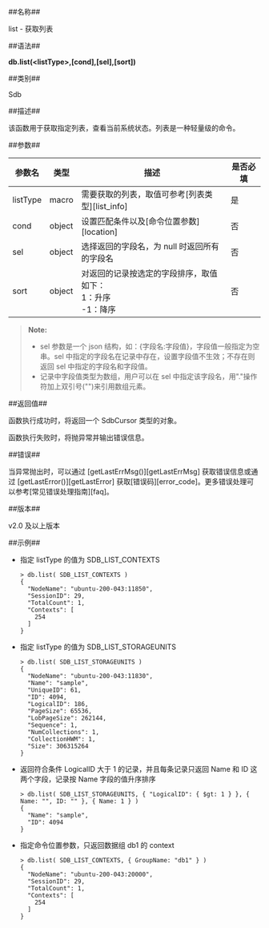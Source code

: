 ##名称##

list - 获取列表

##语法##

**db.list(\<listType\>,[cond],[sel],[sort])**

##类别##

Sdb

##描述##

该函数用于获取指定列表，查看当前系统状态。列表是一种轻量级的命令。

##参数##

| 参数名   | 类型    | 描述   													| 是否必填 |
|----------|-------------|----------------------------------------------------------|----------|
| listType | macro       | 需要获取的列表，取值可参考[列表类型][list_info]| 是 	   |
| cond     | object      | 设置匹配条件以及[命令位置参数][location] | 否 	   |
| sel      | object      | 选择返回的字段名，为 null 时返回所有的字段名         | 否 	   |
| sort     | object      | 对返回的记录按选定的字段排序，取值如下：<br>1：升序<br>-1：降序        | 否 	   |

>**Note:**
>
>* sel 参数是一个 json 结构，如：{字段名:字段值}，字段值一般指定为空串。sel 中指定的字段名在记录中存在，设置字段值不生效；不存在则返回 sel 中指定的字段名和字段值。
>* 记录中字段值类型为数组，用户可以在 sel 中指定该字段名，用"."操作符加上双引号("")来引用数组元素。

##返回值##

函数执行成功时，将返回一个 SdbCursor 类型的对象。

函数执行失败时，将抛异常并输出错误信息。

##错误##

当异常抛出时，可以通过 [getLastErrMsg()][getLastErrMsg] 获取错误信息或通过 [getLastError()][getLastError] 获取[错误码][error_code]。更多错误处理可以参考[常见错误处理指南][faq]。

##版本##

v2.0 及以上版本

##示例##

* 指定 listType 的值为 SDB_LIST_CONTEXTS

    ```lang-javascript
    > db.list( SDB_LIST_CONTEXTS )
    {
      "NodeName": "ubuntu-200-043:11850",
      "SessionID": 29,
      "TotalCount": 1,
      "Contexts": [
        254
      ]
    }
    ```

* 指定 listType 的值为 SDB_LIST_STORAGEUNITS

    ```lang-javascript
    > db.list( SDB_LIST_STORAGEUNITS )
    {
      "NodeName": "ubuntu-200-043:11830",
      "Name": "sample",
      "UniqueID": 61,
      "ID": 4094,
      "LogicalID": 186,
      "PageSize": 65536,
      "LobPageSize": 262144,
      "Sequence": 1,
      "NumCollections": 1,
      "CollectionHWM": 1,
      "Size": 306315264
    }
    ```

* 返回符合条件 LogicalID 大于 1 的记录，并且每条记录只返回 Name 和 ID 这两个字段，记录按 Name 字段的值升序排序

    ```lang-javascript
    > db.list( SDB_LIST_STORAGEUNITS, { "LogicalID": { $gt: 1 } }, { Name: "", ID: "" }, { Name: 1 } )
    {
      "Name": "sample",
      "ID": 4094
    }
    ```

* 指定命令位置参数，只返回数据组 db1 的 context

    ```lang-javascript
    > db.list( SDB_LIST_CONTEXTS, { GroupName: "db1" } )
    {
      "NodeName": "ubuntu-200-043:20000",
      "SessionID": 29,
      "TotalCount": 1,
      "Contexts": [
        254
      ]
    }
    ```

[^_^]:
     本文使用的所有引用及链接
[location]:manual/Manual/Sequoiadb_Command/location.md
[list_info]:manual/Manual/List/Readme.md
[getLastErrMsg]:manual/Manual/Sequoiadb_Command/Global/getLastErrMsg.md
[getLastError]:manual/Manual/Sequoiadb_Command/Global/getLastError.md
[faq]:manual/FAQ/faq_sdb.md
[error_code]:manual/Manual/Sequoiadb_error_code.md